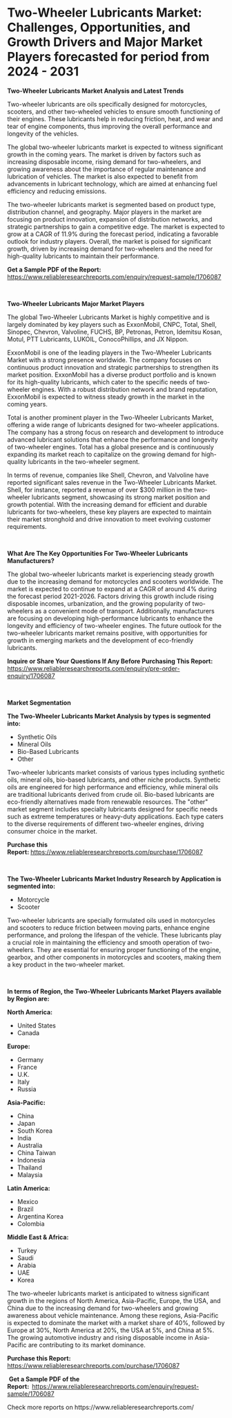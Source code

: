 <p><h1>Two-Wheeler Lubricants Market: Challenges, Opportunities, and Growth Drivers and Major Market Players forecasted for period from 2024 - 2031</h1></p><p><strong>Two-Wheeler Lubricants Market Analysis and Latest Trends</strong></p>
<p><p>Two-wheeler lubricants are oils specifically designed for motorcycles, scooters, and other two-wheeled vehicles to ensure smooth functioning of their engines. These lubricants help in reducing friction, heat, and wear and tear of engine components, thus improving the overall performance and longevity of the vehicles.</p><p>The global two-wheeler lubricants market is expected to witness significant growth in the coming years. The market is driven by factors such as increasing disposable income, rising demand for two-wheelers, and growing awareness about the importance of regular maintenance and lubrication of vehicles. The market is also expected to benefit from advancements in lubricant technology, which are aimed at enhancing fuel efficiency and reducing emissions.</p><p>The two-wheeler lubricants market is segmented based on product type, distribution channel, and geography. Major players in the market are focusing on product innovation, expansion of distribution networks, and strategic partnerships to gain a competitive edge. The market is expected to grow at a CAGR of 11.9% during the forecast period, indicating a favorable outlook for industry players. Overall, the market is poised for significant growth, driven by increasing demand for two-wheelers and the need for high-quality lubricants to maintain their performance.</p></p>
<p><strong>Get a Sample PDF of the Report:&nbsp;</strong> <a href="https://www.reliableresearchreports.com/enquiry/request-sample/1706087">https://www.reliableresearchreports.com/enquiry/request-sample/1706087</a></p>
<p>&nbsp;</p>
<p><strong>Two-Wheeler Lubricants Major Market Players</strong></p>
<p><p>The global Two-Wheeler Lubricants Market is highly competitive and is largely dominated by key players such as ExxonMobil, CNPC, Total, Shell, Sinopec, Chevron, Valvoline, FUCHS, BP, Petronas, Petron, Idemitsu Kosan, Motul, PTT Lubricants, LUKOIL, ConocoPhillips, and JX Nippon.</p><p>ExxonMobil is one of the leading players in the Two-Wheeler Lubricants Market with a strong presence worldwide. The company focuses on continuous product innovation and strategic partnerships to strengthen its market position. ExxonMobil has a diverse product portfolio and is known for its high-quality lubricants, which cater to the specific needs of two-wheeler engines. With a robust distribution network and brand reputation, ExxonMobil is expected to witness steady growth in the market in the coming years.</p><p>Total is another prominent player in the Two-Wheeler Lubricants Market, offering a wide range of lubricants designed for two-wheeler applications. The company has a strong focus on research and development to introduce advanced lubricant solutions that enhance the performance and longevity of two-wheeler engines. Total has a global presence and is continuously expanding its market reach to capitalize on the growing demand for high-quality lubricants in the two-wheeler segment.</p><p>In terms of revenue, companies like Shell, Chevron, and Valvoline have reported significant sales revenue in the Two-Wheeler Lubricants Market. Shell, for instance, reported a revenue of over $300 million in the two-wheeler lubricants segment, showcasing its strong market position and growth potential. With the increasing demand for efficient and durable lubricants for two-wheelers, these key players are expected to maintain their market stronghold and drive innovation to meet evolving customer requirements.</p></p>
<p>&nbsp;</p>
<p><strong>What Are The Key Opportunities For Two-Wheeler Lubricants Manufacturers?</strong></p>
<p><p>The global two-wheeler lubricants market is experiencing steady growth due to the increasing demand for motorcycles and scooters worldwide. The market is expected to continue to expand at a CAGR of around 4% during the forecast period 2021-2026. Factors driving this growth include rising disposable incomes, urbanization, and the growing popularity of two-wheelers as a convenient mode of transport. Additionally, manufacturers are focusing on developing high-performance lubricants to enhance the longevity and efficiency of two-wheeler engines. The future outlook for the two-wheeler lubricants market remains positive, with opportunities for growth in emerging markets and the development of eco-friendly lubricants.</p></p>
<p><strong>Inquire or Share Your Questions If Any Before Purchasing This Report:</strong> <a href="https://www.reliableresearchreports.com/enquiry/pre-order-enquiry/1706087">https://www.reliableresearchreports.com/enquiry/pre-order-enquiry/1706087</a></p>
<p>&nbsp;</p>
<p><strong>Market Segmentation</strong></p>
<p><strong>The Two-Wheeler Lubricants Market Analysis by types is segmented into:</strong></p>
<p><ul><li>Synthetic Oils</li><li>Mineral Oils</li><li>Bio-Based Lubricants</li><li>Other</li></ul></p>
<p><p>Two-wheeler lubricants market consists of various types including synthetic oils, mineral oils, bio-based lubricants, and other niche products. Synthetic oils are engineered for high performance and efficiency, while mineral oils are traditional lubricants derived from crude oil. Bio-based lubricants are eco-friendly alternatives made from renewable resources. The "other" market segment includes specialty lubricants designed for specific needs such as extreme temperatures or heavy-duty applications. Each type caters to the diverse requirements of different two-wheeler engines, driving consumer choice in the market.</p></p>
<p><strong>Purchase this Report:&nbsp;</strong><a href="https://www.reliableresearchreports.com/purchase/1706087">https://www.reliableresearchreports.com/purchase/1706087</a></p>
<p>&nbsp;</p>
<p><strong>The Two-Wheeler Lubricants Market Industry Research by Application is segmented into:</strong></p>
<p><ul><li>Motorcycle</li><li>Scooter</li></ul></p>
<p><p>Two-wheeler lubricants are specially formulated oils used in motorcycles and scooters to reduce friction between moving parts, enhance engine performance, and prolong the lifespan of the vehicle. These lubricants play a crucial role in maintaining the efficiency and smooth operation of two-wheelers. They are essential for ensuring proper functioning of the engine, gearbox, and other components in motorcycles and scooters, making them a key product in the two-wheeler market.</p></p>
<p>&nbsp;</p>
<p><strong>In terms of Region, the Two-Wheeler Lubricants Market Players available by Region are:</strong></p>
<p>
    <p> <strong> North America: </strong>
        <ul>
            <li>United States</li>
            <li>Canada</li>
        </ul>
        </p> 
    <p> <strong> Europe: </strong>
        <ul>
            <li>Germany</li>
            <li>France</li>
            <li>U.K.</li>
            <li>Italy</li>
            <li>Russia</li>
        </ul>
        </p> 
    <p> <strong> Asia-Pacific: </strong>
        <ul>
            <li>China</li>
            <li>Japan</li>
            <li>South Korea</li>
            <li>India</li>
            <li>Australia</li>
            <li>China Taiwan</li>
            <li>Indonesia</li>
            <li>Thailand</li>
            <li>Malaysia</li>
        </ul>
        </p> 
    <p> <strong> Latin America: </strong>
        <ul>
            <li>Mexico</li>
            <li>Brazil</li>
            <li>Argentina Korea</li>
            <li>Colombia</li>
        </ul>
        </p> 
    <p> <strong> Middle East & Africa: </strong>
        <ul>
            <li>Turkey</li>
            <li>Saudi</li>
            <li>Arabia</li>
            <li>UAE</li>
            <li>Korea</li>
        </ul>
    </p>
    </p>
<p><p>The two-wheeler lubricants market is anticipated to witness significant growth in the regions of North America, Asia-Pacific, Europe, the USA, and China due to the increasing demand for two-wheelers and growing awareness about vehicle maintenance. Among these regions, Asia-Pacific is expected to dominate the market with a market share of 40%, followed by Europe at 30%, North America at 20%, the USA at 5%, and China at 5%. The growing automotive industry and rising disposable income in Asia-Pacific are contributing to its market dominance.</p></p>
<p><strong>Purchase this Report: </strong><a href="https://www.reliableresearchreports.com/purchase/1706087">https://www.reliableresearchreports.com/purchase/1706087</a></p>
<p>&nbsp;<strong>Get a Sample PDF of the Report:&nbsp;&nbsp;</strong><a href="https://www.reliableresearchreports.com/enquiry/request-sample/1706087">https://www.reliableresearchreports.com/enquiry/request-sample/1706087</a></p>
<p><strong></strong></p>
<p>Check more reports on https://www.reliableresearchreports.com/</p>